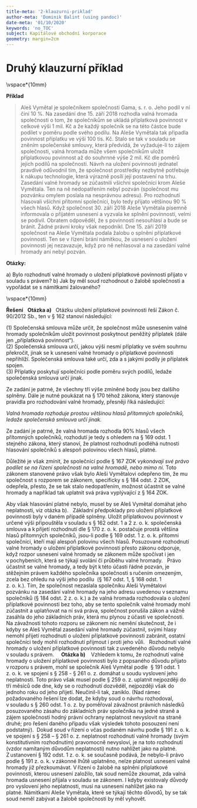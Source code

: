 ```yaml
---
title-meta: '2-klauzurni-priklad'
author-meta: 'Dominik Balint (using pandoc)'
date-meta: '01/10/2020'
keywords: 'no_TOC'
subject: Kapitálové obchodní korporace
geometry: margin=2cm
---
```


# Druhý klauzurní příklad

\vspace*{10mm}

**Příklad**

>Aleš Vymětal je společníkem společnosti Gama, s. r. o. Jeho podíl v ní činí 10 %. Na zasedání dne 15. září 2018 rozhodla valná hromada společnosti o tom, že společníkům se ukládá příplatková povinnost v celkové výši 1 mil. Kč a že každý společník se na této částce bude podílet v poměru podle svého podílu. Na Aleše Vymětala tak připadla povinnost příplatku ve výši 100 tis. Kč. Stalo se tak v souladu se zněním společenské smlouvy, která předvídá, že vyžaduje-li to zájem společnosti, valná hromada může všem společníkům uložit příplatkovou povinnost až do souhrnné výše 2 mil. Kč dle poměrů jejich podílů na společnosti.
Návrh na uložení povinnosti jednatel pravdivě odůvodnil tím, že společnost prostředky nezbytně potřebuje k nákupu technologie, která výrazně posílí její postavení na trhu. Zasedání valné hromady se zúčastnili všichni společníci krom Aleše Vymětala. Ten na ně nedopatřením nebyl pozván (společnost mu pozvánku omylem poslala na nesprávnou adresu). Pro rozhodnutí hlasovali všichni přítomní společníci, bylo tedy přijato většinou 90 % všech hlasů. Když společnost 30. září 2018 Aleše Vymětala písemně informovala o přijatém usnesení a vyzvala ke splnění povinnosti, velmi se podivil. Obratem odpověděl, že s povinností nesouhlasí a bude se bránit. Žádné právní kroky však nepodnikl. Dne 15. září 2019 společnost na Aleše Vymětala podala žalobu o splnění příplatkové povinnosti. Ten se v řízení brání námitkou, že usnesení o uložení povinnosti jej nezavazuje, když pro ně nehlasoval a na zasedání valné hromady ani nebyl pozván.

**Otázky:**

a) Bylo rozhodnutí valné hromady o uložení příplatkové povinnosti přijato v souladu s právem?
b) Jak by měl soud rozhodnout o žalobě společnosti a vypořádat se s námitkami žalovaného?

\vspace*{10mm}

**Řešení**
 
**Otázka a)**
 
Otázku uložení příplatkové povinnosti řeší Zákon č. 90/2012 Sb., ten v § 162 stanoví následující:

(1) Společenská smlouva může určit, že společnost může usnesením valné hromady společníkům uložit povinnost poskytnout peněžitý příplatek (dále jen „příplatková povinnost“). <br>
(2) Společenská smlouva určí, jakou výši nesmí příplatky ve svém souhrnu překročit, jinak se k usnesení valné hromady o příplatkové povinnosti nepřihlíží. Společenská smlouva také určí, zda a s jakými podíly je příplatek spojen. <br>
(3) Příplatky poskytují společníci podle poměru svých podílů, ledaže společenská smlouva určí jinak.

Ze zadání je patrné, že všechny tří výše zmíněné body jsou bez dalšího splněny. Dále je nutné poukázat na § 170 téhož zákona, který stanovuje pravidla pro rozhodování valné hromady, přesněji říká následující:

*Valná hromada rozhoduje prostou většinou hlasů přítomných společníků, ledaže společenská smlouva určí jinak.*

Ze zadání je patrné, že valná hromada rozhodla 90% hlasů všech přítomných společníků, rozhodutí je tedy s ohledem na § 169 odst. 1 stejného zákona, který stanoví, že platnost rozhodnutí podléhá nutnosti hlasování společníků s alespoň polovinou všech hlasů, platné.

Důležité je však zmínit, že společnící podle § 167 ZOK *vykonávají své právo podílet se na řízení společnosti na valné hromadě, nebo mimo ni.* Toto zákonem stanovené právo však bylo Aleši Vymětalovi odepřeno tím, že mu společnost s rozporem se zákonem, specificky s § 184 odst. 2 ZOK, odepřela, přesto, že se tak stalo nedopatřením, možnost účastnit se valné hromady a například tak uplatnit svá práva vyplývající z § 164 ZOK.

Aby však hlasování platné nebylo, musel by se Aleš Vymětal domáhat jeho neplatnosti, viz otázka b).
 
Základní předpoklady pro uložení příplatkové povinnosti byly v daném případě splněny. Uložit příplatkovou povinnost v určené výši připouštěla v souladu s § 162 odst. 1 a 2 z. o. k. společenská smlouva a k přijetí rozhodnutí dle § 170 z. o. k. postačuje prostá většina hlasů přítomných společníků, jsou-li podle § 169 odst. 1 z. o. k. přítomni společníci, kteří mají alespoň polovinu všech hlasů. Posuzované rozhodnutí valné hromady o uložení příplatkové povinnosti přesto zákonu odporuje, když rozpor usnesení valné hromady se zákonem může spočívat i jen v pochybeních, která se týkají svolání či průběhu valné hromady.  
Právo účastnit se valné hromady, a tedy být k této účasti řádné pozván, je stěžejním právem každého společníka společnosti s ručením omezeným, zcela bez ohledu na výši jeho podílu  (§ 167 odst. 1, § 168 odst. 1 z. o. k.). Tím, že společnost nezaslala společníku Aleši Vymětalovi pozvánku na zasedání valné hromady na jeho adresu uvedenou v seznamu společníků (§ 184 odst. 2 z. o. k.) a že valná hromada rozhodovala o uložení příplatkové povinnosti bez toho, aby se tento společník valné hromady mohl zúčastnit a uplatňovat na ní svá práva, společnost porušila zákon a vážně zasáhla do jeho základních práv, která mu plynou z účasti ve společnosti.  
Na závažnosti tohoto rozporu se zákonem nic nemění skutečnost, že i kdyby se Aleš Vymětal zasedání valné hromady zúčastnil, svými hlasy nemohl přijetí rozhodnutí o uložení příplatkové povinnosti zabránit, ostatní společníci tedy mohli rozhodnutí přijmout i proti jeho vůli.  
Rozhodnutí valné hromady o uložení příplatkové povinnosti tak z uvedeného důvodu nebylo v souladu s právem.  
 
**Otázka b)**
  
Vzhledem k tomu, že rozhodnutí valné hromady o uložení příplatkové povinnosti bylo z popsaného důvodu přijato v rozporu s právem, mohl se společník Aleš Vymětal podle  § 191 odst. 1 z. o. k. ve spojení s § 258 - § 261 o. z. domáhat u soudu vyslovení jeho neplatnosti. Toto právo však musel podle § 259 o. z. uplatnit nejpozději do tří měsíců ode dne, kdy se o rozhodnutí dozvěděl, nejpozději však do jednoho roku od jeho přijetí. Neučinil-li tak, zaniklo. (Nad rámec požadovaného řešení lze dodat, že kdyby soud o návrhu rozhodoval, v souladu s § 260 odst. 1 o. z. by poměřoval závažnost právních následků posuzovaného zásahu do základních práv společníka na jedné straně a zájem společnosti hodný právní ochrany neplatnost nevyslovit na straně druhé; pro řešení daného případu však výsledek tohoto posouzení není podstatný). 
Dokud soud v řízení o včas podaném návrhu podle § 191 z. o. k. ve spojení s § 258 – § 261 o. z. neplatnost rozhodnutí valné hromady (svým konstitutivním rozhodnutím) pravomocně nevysloví, je na toto rozhodnutí (vzdor namítaným důvodům neplatnosti) nutno nahlížet jako na platné.  
Z ustanovení § 192 odst. 1 z. o. k. se současně podává, že nebylo-li právo podle § 191 z. o. k. v zákonné lhůtě uplatněno, nelze platnost usnesení valné hromady již přezkoumávat. V řízení o žalobě na splnění příplatkové povinnosti, kterou usnesení založilo, tak soud nemůže zkoumat, zda valná hromada usnesení přijala v souladu se zákonem. I kdyby existovaly důvody pro vyslovení jeho neplatnosti, musí na usnesení nahlížet jako na platné. Námitkami Aleše Vymětala, které se týkají těchto důvodů, by se tak soud neměl zabývat a žalobě společnosti by měl vyhovět. 
